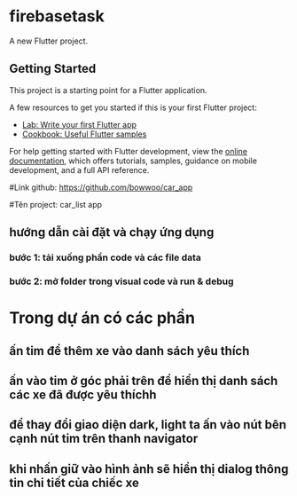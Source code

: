 # firebasetask

A new Flutter project.

## Getting Started

This project is a starting point for a Flutter application.

A few resources to get you started if this is your first Flutter project:

- [Lab: Write your first Flutter app](https://docs.flutter.dev/get-started/codelab)
- [Cookbook: Useful Flutter samples](https://docs.flutter.dev/cookbook)

For help getting started with Flutter development, view the
[online documentation](https://docs.flutter.dev/), which offers tutorials,
samples, guidance on mobile development, and a full API reference.

#Link github: https://github.com/bowwoo/car_app

#Tên project: car_list app

## hướng dẫn cài đặt và chạy ứng dụng

### bước 1: tải xuống phần code và các file data


### bước 2: mở folder trong visual code và run & debug


# Trong dự án có các phần
## ấn tim để thêm xe vào danh sách yêu thích
## ấn vào tim ở góc phải trên để hiển thị danh sách các xe đã được yêu thíchh
## để thay đổi giao diện dark, light ta ấn vào nút bên cạnh nút tim trên thanh navigator
## khi nhấn giữ vào hình ảnh sẽ hiển thị dialog thông tin chi tiết của chiếc xe